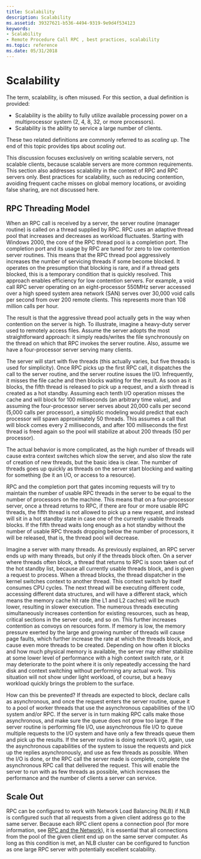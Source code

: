 ```yaml
---
title: Scalability
description: Scalability
ms.assetid: 39327621-b536-4494-9319-9e9d4f534123
keywords:
- Scalability
- Remote Procedure Call RPC , best practices, scalability
ms.topic: reference
ms.date: 05/31/2018
---
```


# Scalability

The term, scalability, is often misused. For this section, a dual definition is provided:

-   Scalability is the ability to fully utilize available processing power on a multiprocessor system (2, 4, 8, 32, or more processors).
-   Scalability is the ability to service a large number of clients.

These two related definitions are commonly referred to as *scaling up*. The end of this topic provides tips about *scaling out*.

This discussion focuses exclusively on writing scalable servers, not scalable clients, because scalable servers are more common requirements. This section also addresses scalability in the context of RPC and RPC servers only. Best practices for scalability, such as reducing contention, avoiding frequent cache misses on global memory locations, or avoiding false sharing, are not discussed here.

## RPC Threading Model

When an RPC call is received by a server, the server routine (manager routine) is called on a thread supplied by RPC. RPC uses an adaptive thread pool that increases and decreases as workload fluctuates. Starting with Windows 2000, the core of the RPC thread pool is a completion port. The completion port and its usage by RPC are tuned for zero to low contention server routines. This means that the RPC thread pool aggressively increases the number of servicing threads if some become blocked. It operates on the presumption that blocking is rare, and if a thread gets blocked, this is a temporary condition that is quickly resolved. This approach enables efficiency for low contention servers. For example, a void call RPC server operating on an eight-processor 550MHz server accessed over a high speed system area network (SAN) serves over 30,000 void calls per second from over 200 remote clients. This represents more than 108 million calls per hour.

The result is that the aggressive thread pool actually gets in the way when contention on the server is high. To illustrate, imagine a heavy-duty server used to remotely access files. Assume the server adopts the most straightforward approach: it simply reads/writes the file synchronously on the thread on which that RPC invokes the server routine. Also, assume we have a four-processor server serving many clients.

The server will start with five threads (this actually varies, but five threads is used for simplicity). Once RPC picks up the first RPC call, it dispatches the call to the server routine, and the server routine issues the I/O. Infrequently, it misses the file cache and then blocks waiting for the result. As soon as it blocks, the fifth thread is released to pick up a request, and a sixth thread is created as a hot standby. Assuming each tenth I/O operation misses the cache and will block for 100 milliseconds (an arbitrary time value), and assuming the four-processor server serves about 20,000 calls per second (5,000 calls per processor), a simplistic modeling would predict that each processor will spawn approximately 50 threads. This assumes a call that will block comes every 2 milliseconds, and after 100 milliseconds the first thread is freed again so the pool will stabilize at about 200 threads (50 per processor).

The actual behavior is more complicated, as the high number of threads will cause extra context switches which slow the server, and also slow the rate of creation of new threads, but the basic idea is clear. The number of threads goes up quickly as threads on the server start blocking and waiting for something (be it an I/O, or access to a resource).

RPC and the completion port that gates incoming requests will try to maintain the number of usable RPC threads in the server to be equal to the number of processors on the machine. This means that on a four-processor server, once a thread returns to RPC, if there are four or more usable RPC threads, the fifth thread is not allowed to pick up a new request, and instead will sit in a hot standby state in case one of the currently usable threads blocks. If the fifth thread waits long enough as a hot standby without the number of usable RPC threads dropping below the number of processors, it will be released, that is, the thread pool will decrease.

Imagine a server with many threads. As previously explained, an RPC server ends up with many threads, but only if the threads block often. On a server where threads often block, a thread that returns to RPC is soon taken out of the hot standby list, because all currently usable threads block, and is given a request to process. When a thread blocks, the thread dispatcher in the kernel switches context to another thread. This context switch by itself consumes CPU cycles. The next thread will be executing different code, accessing different data structures, and will have a different stack, which means the memory cache hit rate (the L1 and L2 caches) will be much lower, resulting in slower execution. The numerous threads executing simultaneously increases contention for existing resources, such as heap, critical sections in the server code, and so on. This further increases contention as convoys on resources form. If memory is low, the memory pressure exerted by the large and growing number of threads will cause page faults, which further increase the rate at which the threads block, and cause even more threads to be created. Depending on how often it blocks and how much physical memory is available, the server may either stabilize at some lower level of performance with a high context switch rate, or it may deteriorate to the point where it is only repeatedly accessing the hard disk and context switching without performing any actual work. This situation will not show under light workload, of course, but a heavy workload quickly brings the problem to the surface.

How can this be prevented? If threads are expected to block, declare calls as asynchronous, and once the request enters the server routine, queue it to a pool of worker threads that use the asynchronous capabilities of the I/O system and/or RPC. If the server is in turn making RPC calls make those asynchronous, and make sure the queue does not grow too large. If the server routine is performing file I/O, use asynchronous file I/O to queue multiple requests to the I/O system and have only a few threads queue them and pick up the results. If the server routine is doing network I/O, again, use the asynchronous capabilities of the system to issue the requests and pick up the replies asynchronously, and use as few threads as possible. When the I/O is done, or the RPC call the server made is complete, complete the asynchronous RPC call that delivered the request. This will enable the server to run with as few threads as possible, which increases the performance and the number of clients a server can service.

## Scale Out

RPC can be configured to work with Network Load Balancing (NLB) if NLB is configured such that all requests from a given client address go to the same server. Because each RPC client opens a connection pool (for more information, see [RPC and the Network](rpc-and-the-network.md)), it is essential that all connections from the pool of the given client end up on the same server computer. As long as this condition is met, an NLB cluster can be configured to function as one large RPC server with potentially excellent scalability.

 

 




